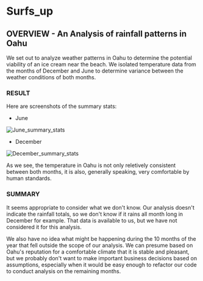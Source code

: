 # Surfs_up


## OVERVIEW - An Analysis of rainfall patterns in Oahu
We set out to analyze weather patterns in Oahu to determine the potential viability of an ice cream near the beach. We isolated temperature data from the months of December and June to determine variance between the weather conditions of both months.

### RESULT
Here are screenshots of the summary stats:

- June
 
![June_summary_stats](https://user-images.githubusercontent.com/4724180/155896709-52c87381-b238-4a41-a885-85dce228130a.png)


- December

![December_summary_stats](https://user-images.githubusercontent.com/4724180/155896715-a1b16f7d-1c42-4d1d-85c5-4c7678da365b.png)

As we see, the temperature in Oahu is not only reletively consistent between both months, it is also, generally speaking, very comfortable by human standards.


### SUMMARY

It seems appropriate to consider what we don't know. Our analysis doesn't indicate the rainfall totals, so we don't know if it rains all month long in December for example. That data is available to us, but we have not considered it for this analysis.

We also have no idea what might be happening during the 10 months of the year that fell outside the scope of our analysis. We can presume based on Oahu's reputation for a comfortable climate that it is stable and pleasant, but we probably don't want to make important business decisions based on assumptions, especially when it would be easy enough to refactor our code to conduct analysis on the remaining months.
